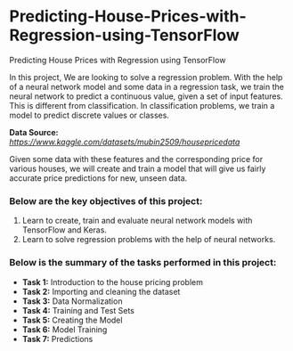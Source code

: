 # Predicting-House-Prices-with-Regression-using-TensorFlow
Predicting House Prices with Regression using TensorFlow


In this project, We are looking to solve a regression problem. With the help of a neural network model and some data in a regression task, we train the neural network to predict a continuous value, given a set of input features. This is different from classification. In classification problems, we train a model to predict
discrete values or classes.

 __Data Source:__ *https://www.kaggle.com/datasets/mubin2509/housepricedata*

Given some data with these features and the corresponding price for various houses, we will create and train a model that will give us fairly
accurate price predictions for new, unseen data.

### Below are the key objectives of this project:
1.	Learn to create, train and evaluate neural network models with TensorFlow and Keras.
2.	Learn to solve regression problems with the help of neural networks.


### Below is the summary of the tasks performed in this project:
- __Task 1:__ Introduction to the house pricing problem
- __Task 2:__ Importing and cleaning the dataset
- __Task 3:__ Data Normalization
- __Task 4:__ Training and Test Sets
- __Task 5:__ Creating the Model
- __Task 6:__ Model Training
- __Task 7:__ Predictions
